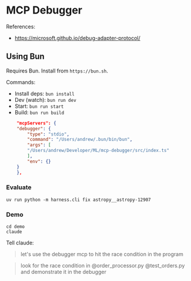# MCP Debugger

References:
-  https://microsoft.github.io/debug-adapter-protocol/

## Using Bun

Requires Bun. Install from `https://bun.sh`.

Commands:
- Install deps: `bun install`
- Dev (watch): `bun run dev`
- Start: `bun run start`
- Build: `bun run build`


```json
    "mcpServers": {
    "debugger": {
        "type": "stdio",
        "command": "/Users/andrew/.bun/bin/bun",
        "args": [
        "/Users/andrew/Developer/ML/mcp-debugger/src/index.ts"
        ],
        "env": {}
    }
    },
```

### Evaluate

```
uv run python -m harness.cli fix astropy__astropy-12907
```


### Demo

```
cd demo
claude
```

Tell claude:
> let's use the debugger mcp to hit the race condition in the program

> look for the race condition in @order_processor.py @test_orders.py and demonstrate it in the debugger

